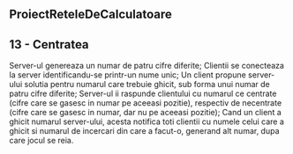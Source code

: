## ProiectReteleDeCalculatoare
## 13 - Centratea
Server-ul genereaza un numar de patru cifre diferite;
Clientii se conecteaza la server identificandu-se printr-un nume unic;
Un client propune server-ului solutia pentru numarul care trebuie ghicit, sub forma unui numar de patru cifre diferite;
Server-ul ii raspunde clientului cu numarul ce centrate (cifre care se gasesc in numar pe aceeasi pozitie), respectiv de necentrate (cifre care se gasesc in numar, dar nu pe aceeasi pozitie);
Cand un client a ghicit numarul server-ului, acesta notifica toti clientii cu numele celui care a ghicit si numarul de incercari din care a facut-o, generand alt numar, dupa care jocul se reia.